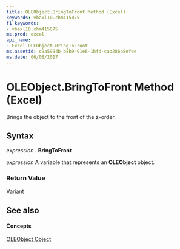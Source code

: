 ```yaml
---
title: OLEObject.BringToFront Method (Excel)
keywords: vbaxl10.chm415075
f1_keywords:
- vbaxl10.chm415075
ms.prod: excel
api_name:
- Excel.OLEObject.BringToFront
ms.assetid: c9a5994b-b8b9-91e6-1bfd-cab286b8efee
ms.date: 06/08/2017
---
```



# OLEObject.BringToFront Method (Excel)

Brings the object to the front of the z-order.


## Syntax

 _expression_ . **BringToFront**

 _expression_ A variable that represents an **OLEObject** object.


### Return Value

Variant


## See also


#### Concepts


[OLEObject Object](Excel.OLEObject.md)

